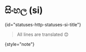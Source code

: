 # සිංහල (si)
{id="statuses-http-statuses-si-title"}



> All lines are translated 😊
>
{style="note"}


